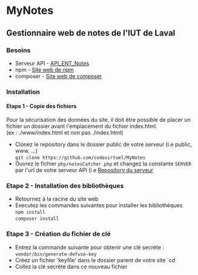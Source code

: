 # MyNotes
## Gestionnaire web de notes de l'IUT de Laval

### Besoins

* Serveur API - [API_ENT_Notes](https://github.com/codevirtuel/API_ENT_Notes)
* npm - [Site web de npm](https://www.npmjs.com/get-npms)
* composer - [Site web de composer](https://getcomposer.org/download/)

### Installation

#### Etape 1 - Copie des fichiers
Pour la sécurisation des données du site, il doit être possible de placer un fichier un dossier avant l'emplacement du fichier index.html.  
(ex : ./www/index.html et non pas ./index.html)

* Clonez le repository dans le dossier public de votre serveur (i.e public, www, ...)  
`git clone https://github.com/codevirtuel/MyNotes`
* Ouvrez le fichier `php/notesCatcher.php` et changez la constante `SERVER` par l'url de votre serveur API (i.e [Repository du serveur](https://github.com/codevirtuel/API_ENT_Notes)

### Etape 2 - Installation des bibliothèques

* Retournez à la racine du site web
* Executez les commandes suivantes pour installer les bibliothèques  
`npm install`  
`composer install`

### Etape 3 - Création du fichier de clé

* Entrez la commande suivante pour obtenir une clé secrète :  
`vendor/bin/generate-defuse-key`  
* Créez un fichier 'keyfile' dans le dossier parent de votre site
`cd
* Collez la clé secrète dans ce nouveau fichier


